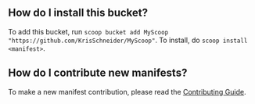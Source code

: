 
How do I install this bucket?
---------------------------------

To add this bucket, run `scoop bucket add MyScoop "https://github.com/KrisSchneider/MyScoop"`. To install, do `scoop install <manifest>`.

How do I contribute new manifests?
----------------------------------

To make a new manifest contribution, please read the [Contributing Guide](https://github.com/ScoopInstaller/.github/blob/main/.github/CONTRIBUTING.md).
